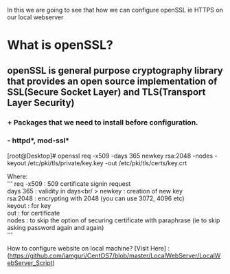 
In this we are going to see that how we can configure openSSL ie HTTPS on our local webserver

# What is openSSL?

## openSSL is general purpose cryptography library that provides an open source implementation of SSL(Secure Socket Layer) and TLS(Transport Layer Security) 

### + Packages that we need to install before configuration.
### - httpd*, mod-ssl*

[root@Desktop]# openssl req -x509 -days 365 newkey rsa:2048 -nodes -keyout /etc/pki/tls/private/key.key -out /etc/pki/tls/certs/key.crt

Where: <br />
'''
req -x509 : 509 certificate signin request <br />
days 365  : validity in days<br/ >
newkey    : creation of new key <br />
rsa:2048  : encrypting with 2048 (you can use 3072, 4096 etc)<br />
keyout    : for key <br />
out       : for certificate <br />
nodes     : to skip the option of securing certificate with paraphrase (ie to skip asking password again and again)<br />
'''

How to configure website on local machine?
[Visit Here] : <br />(https://github.com/iamguri/CentOS7/blob/master/LocalWebServer/LocalWebServer_Script)
